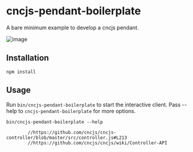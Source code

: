# cncjs-pendant-boilerplate
A bare minimum example to develop a cncjs pendant.

![image](https://cloud.githubusercontent.com/assets/447801/22881387/2b60de08-f221-11e6-9372-288e118788a9.png)

## Installation
```
npm install
```

## Usage
Run `bin/cncjs-pendant-boilerplate` to start the interactive client. Pass --help to `cncjs-pendant-boilerplate` for more options.

```
bin/cncjs-pendant-boilerplate --help
```

            //https://github.com/cncjs/cncjs-controller/blob/master/src/controller.js#L213
            //https://github.com/cncjs/cncjs/wiki/Controller-API